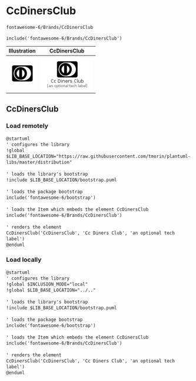 # CcDinersClub


```text
fontawesome-6/Brands/CcDinersClub
```

```text
include('fontawesome-6/Brands/CcDinersClub')
```



| Illustration | CcDinersClub |
| :---: | :---: |
| ![illustration for Illustration](../../fontawesome-6/Brands/CcDinersClub.png) | ![illustration for CcDinersClub](../../fontawesome-6/Brands/CcDinersClub.Local.png) |




## CcDinersClub

### Load remotely
```plantuml
@startuml
' configures the library
!global $LIB_BASE_LOCATION="https://raw.githubusercontent.com/tmorin/plantuml-libs/master/distribution"

' loads the library's bootstrap
!include $LIB_BASE_LOCATION/bootstrap.puml

' loads the package bootstrap
include('fontawesome-6/bootstrap')

' loads the Item which embeds the element CcDinersClub
include('fontawesome-6/Brands/CcDinersClub')

' renders the element
CcDinersClub('CcDinersClub', 'Cc Diners Club', 'an optional tech label')
@enduml
```

### Load locally
```plantuml
@startuml
' configures the library
!global $INCLUSION_MODE="local"
!global $LIB_BASE_LOCATION="../.."

' loads the library's bootstrap
!include $LIB_BASE_LOCATION/bootstrap.puml

' loads the package bootstrap
include('fontawesome-6/bootstrap')

' loads the Item which embeds the element CcDinersClub
include('fontawesome-6/Brands/CcDinersClub')

' renders the element
CcDinersClub('CcDinersClub', 'Cc Diners Club', 'an optional tech label')
@enduml
```

